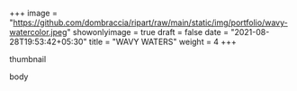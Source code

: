 +++
image = "https://github.com/dombraccia/ripart/raw/main/static/img/portfolio/wavy-watercolor.jpeg"
showonlyimage = true
draft = false
date = "2021-08-28T19:53:42+05:30"
title = "WAVY WATERS"
weight = 4 
+++

thumbnail

<!--more-->

body


